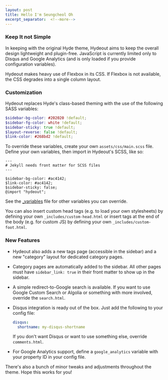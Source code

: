 ```yaml
---
layout: post
title: Hello I'm Seungcheol Oh
excerpt_separator:  <!--more-->
---
```


### Keep It not Simple

In keeping with the original Hyde theme, Hydeout aims to keep the overall
design lightweight and plugin-free. JavaScript is currently limited only
to Disqus and Google Analytics (and is only loaded if you provide configuration
variables).

Hydeout makes heavy use of Flexbox in its CSS. If Flexbox is not available,
the CSS degrades into a single column layout.

### Customization

Hydeout replaces Hyde's class-based theming with the use
of the following SASS variables:

```scss
$sidebar-bg-color: #202020 !default;
$sidebar-fg-color: white !default;
$sidebar-sticky: true !default;
$layout-reverse: false !default;
$link-color: #268bd2 !default;
```

To override these variables, create your own `assets/css/main.scss` file.
Define your own variables, then import in Hydeout's SCSS, like so:

```
---
# Jekyll needs front matter for SCSS files
---

$sidebar-bg-color: #ac4142;
$link-color: #ac4142;
$sidebar-sticky: false;
@import "hydeout";
```

See the [_variables](https://github.com/fongandrew/hydeout/blob/master/_sass/hydeout/_variables.scss) file for other variables
you can override.

You can also insert custom head tags (e.g. to load your own stylesheets) by
defining your own `_includes/custom-head.html` or insert tags at the end
of the body (e.g. for custom JS) by defining your own
`_includes/custom-foot.html`.

### New Features

* Hydeout also adds a new tags page (accessible in the sidebar) and a new
  "category" layout for dedicated category pages.

* Category pages are automatically added to the sidebar. All other pages
  must have `sidebar_link: true` in their front matter to show up in
  the sidebar.

* A simple redirect-to-Google search is available. If you want to use
  Google Custom Search or Algolia or something with more involved,
  override the `search.html`.

* Disqus integration is ready out of the box. Just add the following to
  your config file:

  ```yaml
  disqus:
    shortname: my-disqus-shortname
  ```

  If you don't want Disqus or want to use something else, override
  `comments.html`.

* For Google Analytics support, define a `google_analytics` variable with
  your property ID in your config file.

There's also a bunch of minor tweaks and adjustments throughout the
theme. Hope this works for you!
